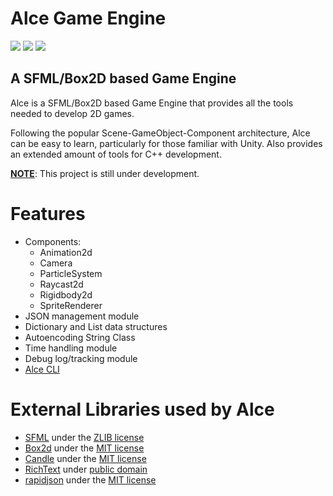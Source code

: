 # Alce Game Engine
<p>
<img src="https://img.shields.io/badge/C++-20-00599C?style=flat-square&logo=c%2B%2B">
<img src="https://img.shields.io/badge/SFML-v2.6.1-8CC445?logo=SFML&style=flat-square">
<a href="LICENSE"><img src="https://img.shields.io/badge/license-MIT-informational?style=flat-square"/></a>
</p>

## A SFML/Box2D based Game Engine

Alce is a SFML/Box2D based Game Engine that provides all the tools needed to develop 2D games.

Following the popular Scene-GameObject-Component architecture, Alce can be easy to learn, particularly for those familiar with Unity. Also provides an extended amount of tools for C++ development.

<ins>__NOTE__</ins>: This project is still under development.

# Features

* Components:
    * Animation2d
    * Camera
    * ParticleSystem
    * Raycast2d
    * Rigidbody2d
    * SpriteRenderer
* JSON management module
* Dictionary and List data structures
* Autoencoding String Class
* Time handling module
* Debug log/tracking module
* [Alce CLI](Documentation/CLI/cli.md)

# External Libraries used by Alce

* [SFML](https://github.com/SFML/SFML) under the [ZLIB license](https://github.com/SFML/SFML?tab=Zlib-1-ov-file#readme)
* [Box2d](https://github.com/erincatto/box2d) under the [MIT license](https://github.com/erincatto/box2d?tab=MIT-1-ov-file#readme)
* [Candle](https://github.com/MiguelMJ/Candle) under the [MIT license](https://github.com/MiguelMJ/Candle?tab=MIT-1-ov-file#readme)
* [RichText](https://github.com/skyrpex/RichText) under [public domain](https://github.com/skyrpex/RichText?tab=License-1-ov-file#readme)
* [rapidjson](https://github.com/Tencent/rapidjson) under the [MIT license](https://github.com/Tencent/rapidjson?tab=License-1-ov-file#readme)
